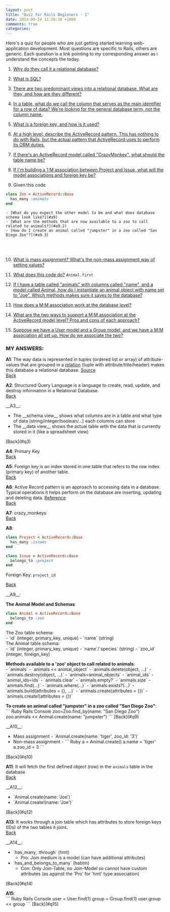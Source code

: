 ```yaml
---
layout: post
title: "Quiz for Rails Beginners - 1"
date: 2014-09-24 11:56:38 +1000
comments: true
categories: 
---
```


Here's a quiz for people who are just getting started learning web-application development. Most questions are specific to Rails, others are generic. Each question is a link pointing to my corresponding answer as i understand the concepts the today.

<!-- more -->

1. <a name='q1'></a>[Why do they call it a relational database?](#a1)

2. <a name='q2'></a>[What is SQL?](#a2)

3. <a name='q3'></a>[There are two predominant views into a relational database. What are they, and how are they different?](#a3)

4. <a name='q4'></a>[In a table, what do we call the column that serves as the main identifier for a row of data? We're looking for the general database term, not the column name.](#a4)

5. <a name='q5'></a>[What is a foreign key, and how is it used?](#a5)

6. <a name='q6'></a>[At a high level, describe the ActiveRecord pattern. This has nothing to do with Rails, but the actual pattern that ActiveRecord uses to perform its ORM duties.](#a6)

7. <a name='q7'></a>[If there's an ActiveRecord model called "CrazyMonkey", what should the table name be?](#a7)

8. <a name='q8'></a>[If I'm building a 1:M association between Project and Issue, what will the model associations and foreign key be?](#a8)

9. <a name='q9'></a><div class='no_extra_line'>Given this code</div>
``` Ruby
class Zoo < ActiveRecord::Base
  has_many :animals
end
```
    - [What do you expect the other model to be and what does database schema look like?](#a9)
    - [What are the methods that are now available to a zoo to call related to animals?](#a9.2)
    - [How do I create an animal called "jumpster" in a zoo called "San Diego Zoo"?](#a9.3)
<br/><br/>

10. <a name='q10'></a>[What is mass assignment? What's the non-mass assignment way of setting values?](#a10)

11. <a name='q11'></a>[What does this code do?](#a11) `Animal.first`

12. <a name='q12'></a>[If I have a table called "animals" with columns called "name", and a model called Animal, how do I instantiate an animal object with name set to "Joe". Which methods makes sure it saves to the database?](#a12)

13. <a name='q13'></a>[How does a M:M association work at the database level?](#a13)

14. <a name='q14'></a>[What are the two ways to support a M:M association at the ActiveRecord model level? Pros and cons of each approach?](#a14)

15. <a name='q15'></a>[Suppose we have a User model and a Group model, and we have a M:M association all set up. How do we associate the two?](#a15)

### MY ANSWERS:

<a name='a1'></a>
__A1__: The way data is represented in tuples (ordered list or array) of attribute-values that are grouped in a [relation](http://en.wikipedia.org/wiki/Relation_(database)) (tuple with attribute/title/header) makes this database a relational database. [Source](http://en.wikipedia.org/wiki/Relational_model)  
[Back](#q1)

<a name='a2'></a>
__A2__: Structured Query Language is a language to create, read, update, and destroy information in a Relational Database.  
[Back](#q2)

<a name='a3'></a>
<div>__A3__:</div>
<ul><li> The __schema view__ shows what columns are in a table and what type of data (string/integer/boolean/...) each columns can store</li>
<li> The __data view__ shows the actual table with the data that is currently stored in it (like a spreadsheet view)</li></ul>
[Back](#q3)

<a name='a4'></a>
__A4__: Primary Key  
[Back](#q4)

<a name='a5'></a>
__A5__: Foreign key is an index stored in one table that refers to the row index (primary key) of another table.  
[Back](#q5)

<a name='a6'></a>
__A6__: Active Record pattern is an approach to accessing data in a database. Typical operations it helps perform on the database are inserting, updating and deleting data. [Reference](http://www.martinfowler.com/eaaCatalog/activeRecord.html)  
[Back](#q6)

<a name='a7'></a>
__A7__: crazy_monkeys  
[Back](#q7)

<a name='a8'></a>
__A8__:
```Ruby Project Model
class Project < ActiveRecord::Base
  has_many :issues
end
```
```Ruby Issue Model
class Issue < ActiveRecord::Base
  belongs_to :project
end
```

Foreign Key: `project_id`

[Back](#q8)

<a name='a9'></a>
<div>__A9__:</div>

__The Animal Model and Schemas__
``` Ruby Animal Model
class Animal < ActiveRecord::Base
  belongs_to :zoo
end
```

<div>The Zoo table schema:</div>
- `id` (integer, primary_key, unique)
- `name` (string)

<div>The Animal table schema:</div>
- `id` (integer, primary_key, unique)
- `name`/`species` (string)
- `zoo_id` (integer, foreign_key)

<a name='a9.2'></a>

<div><strong>Methods available to a 'zoo' object to call related to animals</strong>:</div>  
- `animals`
- `animals << animal_object`
- `animals.delete(object, ...)`
- `animals.destroy(object, ...)`
- `animals=animal_objects`
- `animal_ids`
- `animal_ids=ids`
- `animals.clear`
- `animals.empty?`
- `animals.size`
- `animals.find(...)`
- `animals.where(...)`
- `animals.exists?(...)`
- `animals.build(attributes = {}, ...)`
- `animals.create(attributes = {})`
- `animals.create!(attributes = {})`

<a name='a9.3'></a>

<div><strong>To create an animal called "jumpster" in a zoo called "San Diego Zoo"</strong>:</div>  
``` Ruby Rails Console
zoo=Zoo.find_by(name: "San Diego Zoo")
zoo.animals << Animal.create(name: "jumpster")
```
[Back](#q9)

<a name='a10'></a>
<div>__A10__:</div>
<ul><li> Mass assignment - `Animal.create(name: 'tiger', zoo_id: '3')`</li>
<li> Non-mass assignment -
``` Ruby
a = Animal.create()
a.name = 'tiger'
a.zoo_id = 3
```</li></ul>
[Back](#q10)

<a name='a11'></a>
__A11__: It will fetch the first defined object (row) in the `animals` table in the database  
[Back](#q11)

<a name='a12'></a>
<div>__A12__:</div>
<ul><li> `Animal.create(name: 'Joe')`</li>
<li> `Animal.create!(name: 'Joe')`</li></ul>
[Back](#q12)

<a name='a13'></a>
__A13__: It works through a join table which has attributes to store foreign keys (IDs) of the two tables it joins.  
[Back](#q13)

<a name='a14'></a>
<div>__A14__:</div>
<ul><li> `has_many, :through` (hmt)
  <ul><li> Pro: Join medium is a model (can have additional attributes)</li></ul></li>
<li> `has_and_belongs_to_many` (habtm)
  <ul><li> Con: Only Join-Table, no Join-Model so cannot have custom attributes (as against the 'Pro' for 'hmt' type association)</li></ul></li></ul>
[Back](#q14)

<a name='a15'></a>
<div><strong>A15</strong>:</div>
``` Ruby Rails Console
user  = User.find(1)
group = Group.find(1)
user.group << group
```
[Back](#q15)

